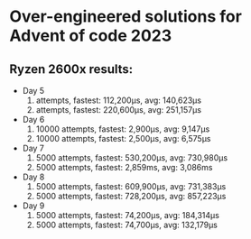 # Over-engineered solutions for Advent of code 2023

## Ryzen 2600x results:

- Day 5
  1) attempts, fastest: 112,200μs, avg: 140,623μs
  2) attempts, fastest: 220,600μs, avg: 251,157μs
- Day 6
  1) 10000 attempts, fastest: 2,900μs, avg: 9,147μs
  2) 10000 attempts, fastest: 2,500μs, avg: 6,575μs
- Day 7
  1) 5000 attempts, fastest: 530,200μs, avg: 730,980μs
  2) 5000 attempts, fastest: 2,859ms, avg: 3,086ms
- Day 8
  1) 5000 attempts, fastest: 609,900μs, avg: 731,383μs
  2) 5000 attempts, fastest: 728,200μs, avg: 857,223μs
- Day 9
  1) 5000 attempts, fastest: 74,200μs, avg: 184,314μs
  2) 5000 attempts, fastest: 74,700μs, avg: 132,179μs